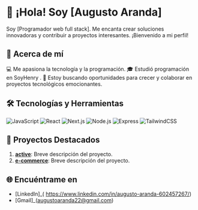 # 👋 ¡Hola! Soy [Augusto Aranda] 

Soy [Programador web full stack]. Me encanta crear soluciones innovadoras y contribuir a proyectos interesantes. ¡Bienvenido a mi perfil!

## 🌟 Acerca de mí

💻 Me apasiona la tecnología y la programación.
🎓 Estudió programación en SoyHenry .
🚀 Estoy buscando oportunidades para crecer y colaborar en proyectos tecnológicos emocionantes.

## 🛠️ Tecnologías y Herramientas

![JavaScript](https://img.shields.io/badge/-JavaScript-F7DF1E?style=flat&logo=javascript&logoColor=black)
![React](https://img.shields.io/badge/-React-61DAFB?style=flat&logo=react&logoColor=white)
![Next.js](https://img.shields.io/badge/-Next.js-000000?style=flat&logo=nextdotjs&logoColor=white)
![Node.js](https://img.shields.io/badge/-Node.js-339933?style=flat&logo=node.js&logoColor=white)
![Express](https://img.shields.io/badge/-Express-000000?style=flat&logo=express&logoColor=white)
![TailwindCSS](https://img.shields.io/badge/-TailwindCSS-06B6D4?style=flat&logo=tailwindcss&logoColor=white)

## 🚀 Proyectos Destacados

1. **[active](https://github.com/Active04-star)**: Breve descripción del proyecto.
2. **[e-commerce](https://github.com/Aguchoaranda/front-ecommerce)**: Breve descripción del proyecto.



## 🌐 Encuéntrame en

- [LinkedIn]_( https://www.linkedin.com/in/augusto-aranda-602457267/)
- [Gmail]_(augustoaranda22@gmail.com)

